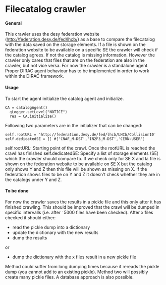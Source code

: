 # Filecatalog crawler
#### General

This crawler uses the desy federation website (http://federation.desy.de/fed/lhcb/) as a base to compare the filecatalog with the data saved on the storage elements. If a file is shown on the federation website to be available on a specific SE the crawler will check if the catalog agrees. If not the catalog is missing information. However the crawler only cares that files that are on the federation are also in the crawler, but not vice versa.
For now the crawler is a standalone agent. Proper DIRAC agent behaviour has to be implemented in order to work within the DIRAC framework.

#### Usage

To start the agent initialize the catalog agent and initialize.
```
CA = catalogAgent()
  gLogger.setLevel("NOTICE")
  res = CA.initialize()
```

Following two parameters are in the initializer that can be changed:

```
self.rootURL = 'http://federation.desy.de/fed/lhcb/LHCb/Collision10'
self.dedicatedSE = [] #['CNAF_M-DST','IN2P3_M-DST','CERN-USER']
```

self.rootURL: Starting point of the crawl. Once the rootURL is reached the crawl has finished
self.dedicatedSE: Specify a list of storage elements (SE) which the crawler should compare to. If we check only for SE X and Ia file is shown on the federation website to be available on SE X but the catalog only shows Y and Z then this file will be shown as missing on X. If the federation shows files to be on Y and Z it doesn't check whether
they are in the catalogs under Y and Z.


#### To be done

For now the crawler saves the results in a pickle file and this only after it has finished crawling. This should be improved that the crawl will be dumped in specific intervalls (i.e. after ˜5000 files have been checked). After x files checked it should either:

* read the pickle dump into a dictionary
* update the dictionary with the new results
* dump the results

or

* dump the dictionary with the x files result in a new pickle file

Method could suffer from long dumping times because it rereads the pickle dump (you cannot add to an existing pickle). Method two will possibly create many pickle files. A database approach is also possible.